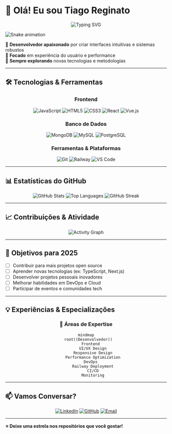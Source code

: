 # 👋 Olá! Eu sou Tiago Reginato
<div align="center">
  
![Typing SVG](https://readme-typing-svg.herokuapp.com/?color=00F5FF&size=35&center=true&vCenter=true&width=1000&lines=Seja+bem-vindo+ao+meu+perfil!;Desenvolvedor+Web+;Sempre+aprendendo+novas+tecnologias)

</div>


![Snake animation](https://github.com/seu-usuário-aqui/seu-usuário-aqui/blob/output/github-contribution-grid-snake.svg)


🔹 **Desenvolvedor apaixonado** por criar interfaces intuitivas e sistemas robustos  
🔹 **Focado** em experiência do usuário e performance  
🔹 **Sempre explorando** novas tecnologias e metodologias  

---

## 🛠️ Tecnologias & Ferramentas

<div align="center">

### Frontend
![JavaScript](https://img.shields.io/badge/-JavaScript-F7DF1E?style=for-the-badge&logo=javascript&logoColor=black)
![HTML5](https://img.shields.io/badge/-HTML5-E34F26?style=for-the-badge&logo=html5&logoColor=white)
![CSS3](https://img.shields.io/badge/-CSS3-1572B6?style=for-the-badge&logo=css3&logoColor=white)
![React](https://img.shields.io/badge/-React-61DAFB?style=for-the-badge&logo=react&logoColor=black)
![Vue.js](https://img.shields.io/badge/-Vue.js-4FC08D?style=for-the-badge&logo=vue.js&logoColor=white)

### Banco de Dados
![MongoDB](https://img.shields.io/badge/-MongoDB-47A248?style=for-the-badge&logo=mongodb&logoColor=white)
![MySQL](https://img.shields.io/badge/-MySQL-4479A1?style=for-the-badge&logo=mysql&logoColor=white)
![PostgreSQL](https://img.shields.io/badge/-PostgreSQL-336791?style=for-the-badge&logo=postgresql&logoColor=white)

### Ferramentas & Plataformas
![Git](https://img.shields.io/badge/-Git-F05032?style=for-the-badge&logo=git&logoColor=white)
![Railway](https://img.shields.io/badge/-Railway-0B0D0E?style=for-the-badge&logo=railway&logoColor=white)
![VS Code](https://img.shields.io/badge/-VS_Code-007ACC?style=for-the-badge&logo=visual-studio-code&logoColor=white)

</div>

---

## 📊 Estatísticas do GitHub

<div align="center">
  
![GitHub Stats](https://github-readme-stats.vercel.app/api?username=TiagoKoligowski&show_icons=true&theme=radical&count_private=true)
![Top Languages](https://github-readme-stats.vercel.app/api/top-langs/?username=TiagoKoligowski&layout=compact&theme=radical)
![GitHub Streak](https://github-readme-streak-stats.herokuapp.com/?user=TiagoKoligowski&theme=radical)

</div>

---

## 📈 Contribuições & Atividade

<div align="center">
  
![Activity Graph](https://github-readme-activity-graph.vercel.app/graph?username=TiagoKoligowski&theme=redical&area=true&hide_border=true)

</div>

---

## 🎯 Objetivos para 2025

- [ ] Contribuir para mais projetos open source
- [ ] Aprender novas tecnologias (ex: TypeScript, Next.js)
- [ ] Desenvolver projetos pessoais inovadores
- [ ] Melhorar habilidades em DevOps e Cloud
- [ ] Participar de eventos e comunidades tech

---

## 💡 Experiências & Especializações

<div align="center">

### 🔧 Áreas de Expertise
```mermaid
mindmap
  root((Desenvolvedor))
    Frontend
      UI/UX Design
      Responsive Design
      Performance Optimization
    DevOps
      Railway Deployment
      CI/CD
      Monitoring
```

</div>

---

## 📫 Vamos Conversar?

<div align="center">

[![LinkedIn](https://img.shields.io/badge/-LinkedIn-0077B5?style=for-the-badge&logo=linkedin&logoColor=white)]([SEU_LINK_LINKEDIN](https://www.linkedin.com/in/tiago-reginato-koligowski-8b133328b/))
[![GitHub](https://img.shields.io/badge/-GitHub-181717?style=for-the-badge&logo=github&logoColor=white)](https://github.com/TiagoKoligowski)
[![Email](https://img.shields.io/badge/-Email-D14836?style=for-the-badge&logo=gmail&logoColor=white)](mailto:tiago.koligowski@gmail.com)
</div>

---


**⭐ Deixe uma estrela nos repositórios que você gostar!**

</div>
